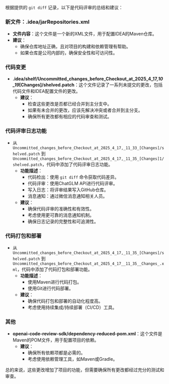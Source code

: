 根据提供的 `git diff` 记录，以下是代码评审的总结和建议：

### 新文件：.idea/jarRepositories.xml
- **文件内容**：这个文件是一个新的XML文件，用于配置IDEA的Maven仓库。
- **建议**：
  - 确保仓库地址正确，且对项目的构建和依赖管理有帮助。
  - 如果仓库是公司内部的，确保安全性和可访问性。

### 代码变更
- **.idea/shelf/Uncommitted_changes_before_Checkout_at_2025_4_17,_10_19_[Changes]/shelved.patch**：这个文件记录了一系列未提交的更改，包括代码文件和IDEA配置文件的更改。
  - **建议**：
    - 检查这些更改是否都已经合并到主分支中。
    - 如果有未合并的更改，应该先解决冲突或者合并到主分支。
    - 确保所有更改都有相应的代码审查和测试。

### 代码评审日志功能
- 从 `Uncommitted_changes_before_Checkout_at_2025_4_17,_11_33_[Changes]/shelved.patch` 到 `Uncommitted_changes_before_Checkout_at_2025_4_17,_11_35_[Changes]1/shelved.patch`，代码中添加了代码评审日志功能。
  - **功能描述**：
    - 代码检出：使用 `git diff` 命令获取代码差异。
    - 代码评审：使用ChatGLM API进行代码评审。
    - 写入日志：将评审结果写入GitHub仓库。
    - 消息通知：通过微信消息通知相关人员。
  - **建议**：
    - 确保代码评审的准确性和有效性。
    - 考虑使用更可靠的消息通知机制。
    - 确保日志记录的完整性和可追溯性。

### 代码打包和部署
- 从 `Uncommitted_changes_before_Checkout_at_2025_4_17,_11_35_[Changes]/shelved.patch` 到 `Uncommitted_changes_before_Checkout_at_2025_4_17__11_35__Changes_.xml`，代码中添加了代码打包和部署功能。
  - **功能描述**：
    - 使用Maven进行代码打包。
    - 使用Git进行代码部署。
  - **建议**：
    - 确保代码打包和部署的自动化程度高。
    - 考虑使用持续集成/持续部署（CI/CD）工具。

### 其他
- **openai-code-review-sdk/dependency-reduced-pom.xml**：这个文件是Maven的POM文件，用于配置项目的依赖。
  - **建议**：
    - 确保所有依赖项都是必需的。
    - 考虑使用依赖管理工具，如Maven或Gradle。

总的来说，这些更改增加了项目的功能，但需要确保所有更改都经过充分的测试和审查。